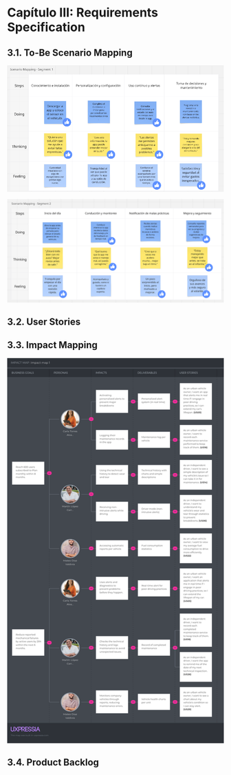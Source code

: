 # Capítulo III: Requirements Specification
## 3.1. To-Be Scenario Mapping
![tobe scenario img](/assets/imgs/chapter-III/to-be-scenario-mapping-segment-1.png)

![tobe scenario img](/assets/imgs/chapter-III/to-be-scenario-mapping-segment-2.png)
## 3.2. User Stories
## 3.3. Impact Mapping
![impactmapping](/assets/imgs/chapter-III/Impact-map.png)
## 3.4. Product Backlog
